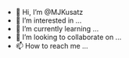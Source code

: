 - 👋 Hi, I’m @MJKusatz
- 👀 I’m interested in ...
- 🌱 I’m currently learning ...
- 💞️ I’m looking to collaborate on ...
- 📫 How to reach me ...

<!---
MJKusatz/MJKusatz is a ✨ special ✨ repository because its `README.md` (this file) appears on your GitHub profile.
You can click the Preview link to take a look at your changes.
--->
